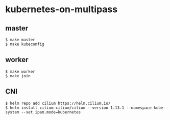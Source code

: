 kubernetes-on-multipass
===

## master

```
$ make master
$ make kubeconfig
```

## worker

```
$ make worker
$ make join
```

## CNI

```
$ helm repo add cilium https://helm.cilium.io/
$ helm install cilium cilium/cilium --version 1.13.1 --namespace kube-system --set ipam.mode=kubernetes
```
